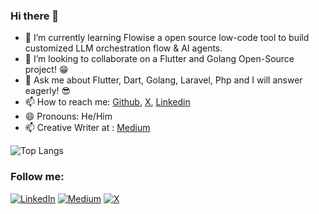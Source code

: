 ### Hi there 👋

- 🌱 I’m currently learning Flowise a open source low-code tool to build customized LLM orchestration flow & AI agents.
- 👯 I’m looking to collaborate on a Flutter and Golang Open-Source project! 😁
- 💬 Ask me about Flutter, Dart, Golang, Laravel, Php and I will answer eagerly! 😎
- 📫 How to reach me: [Github](https://github.com/JonathanMonga), [X](https://x.com/jonathan_monga), [Linkedin](https://www.linkedin.com/in/jonathan-monga-7268507b)
- 😄 Pronouns: He/Him
- 📫 Creative Writer at : [Medium](https://medium.com/@jonathanmonga)

![Top Langs](https://github-readme-stats.vercel.app/api/top-langs/?username=JonathanMonga\&layout=compact&theme=github_dark_dimmed)

### Follow me:

<a href="https://www.linkedin.com/in/jonathan-monga-7268507b)/" target="_blank"><img src="https://img.shields.io/badge/LinkedIn-%230077B5.svg?&style=flat-square&logo=linkedin&logoColor=white" alt="LinkedIn"></a>
<a href="https://medium.com/@jonathanmonga" target="_blank"><img src="https://img.shields.io/badge/Medium-%23000000.svg?&style=flat-square&logo=medium&logoColor=white" alt="Medium"></a>
<a href="https://www.x.com/jonathan_monga" target="_blank"><img src="https://img.shields.io/badge/X-%231877F2.svg?&style=flat-square&logo=x&logoColor=white" alt="X"></a>
